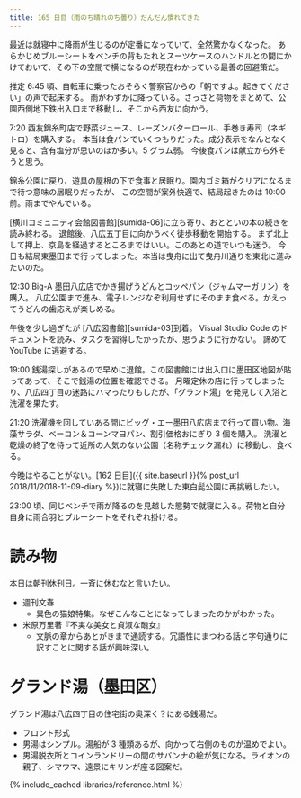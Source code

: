 ```yaml
---
title: 165 日目（雨のち晴れのち曇り）だんだん慣れてきた
---
```


最近は就寝中に降雨が生じるのが定番になっていて、全然驚かなくなった。
あらかじめブルーシートをベンチの背もたれとスーツケースのハンドルとの間にかけておいて、その下の空間で横になるのが現在わかっている最善の回避策だ。

推定 6:45 頃、自転車に乗ったおそらく警察官からの「朝ですよ。起きてください」の声で起床する。
雨がわずかに降っている。さっさと荷物をまとめて、公園西側地下鉄出入口まで移動し、そこから西友に向かう。

7:20 西友錦糸町店で野菜ジュース、レーズンバターロール、手巻き寿司（ネギトロ）を購入する。
本当は食パンでいくつもりだった。成分表示をなんとなく見ると、含有塩分が思いのほか多い。5 グラム弱。
今後食パンは献立から外そうと思う。

錦糸公園に戻り、遊具の屋根の下で食事と居眠り。園内ゴミ箱がクリアになるまで待つ意味の居眠りだったが、
この空間が案外快適で、結局起きたのは 10:00 前。雨までやんでいる。

[横川コミュニティ会館図書館][sumida-06]に立ち寄り、おとといの本の続きを読み終わる。
退館後、八広五丁目に向かうべく徒歩移動を開始する。
まず北上して押上、京島を経過するところまではいい。このあとの道でいつも迷う。
今日も結局東墨田まで行ってしまった。本当は曳舟に出て曳舟川通りを東北に進みたいのだ。

12:30 Big-A 墨田八広店でかき揚げうどんとコッペパン（ジャムマーガリン）を購入。
八広公園まで進み、電子レンジなぞ利用せずにそのまま食べる。かえってうどんの歯応えが楽しめる。

午後を少し過ぎたが [八広図書館][sumida-03]到着。
Visual Studio Code のドキュメントを読み、タスクを習得したかったが、思うように行かない。
諦めて YouTube に逃避する。

19:00 銭湯探しがあるので早めに退館。この図書館には出入口に墨田区地図が貼ってあって、そこで銭湯の位置を確認できる。
月曜定休の店に行ってしまったり、八広四丁目の迷路にハマったりもしたが、「グランド湯」を発見して入浴と洗濯を果たす。

21:20 洗濯機を回していある間にビッグ・エー墨田八広店まで行って買い物。海藻サラダ、ベーコン＆コーンマヨパン、割引価格おにぎり 3 個を購入。
洗濯と乾燥の終了を待って近所の人気のない公園（名称チェック漏れ）に移動し、食べる。

今晩はやることがない。[162 日目]({{ site.baseurl }}{% post_url 2018/11/2018-11-09-diary %})に就寝に失敗した東白髭公園に再挑戦したい。

23:00 頃、同じベンチで雨が降るのを見越した態勢で就寝に入る。荷物と自分自身に雨合羽とブルーシートをそれぞれ掛ける。

# 読み物

本日は朝刊休刊日。一斉に休むなと言いたい。

* 週刊文春
  * 異色の猫娘特集。なぜこんなことになってしまったのかがわかった。
* 米原万里著『不実な美女と貞淑な醜女』
  * 文脈の章からあとがきまで通読する。冗語性にまつわる話と字句通りに訳すことに関する話が興味深い。

# グランド湯（墨田区）

グランド湯は八広四丁目の住宅街の奥深く？にある銭湯だ。

* フロント形式
* 男湯はシンプル。湯船が 3 種類あるが、向かって右側のものが温めでよい。
* 男湯脱衣所とコインランドリーの間のサバンナの絵が気になる。ライオンの親子、シマウマ、遠景にキリンが座る図案だ。

{% include_cached libraries/reference.html %}
